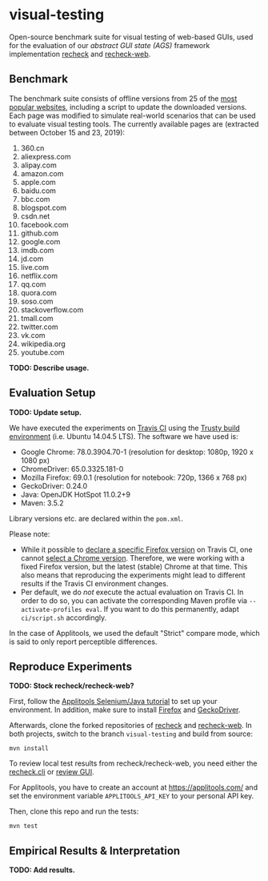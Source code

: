 # visual-testing

Open-source benchmark suite for visual testing of web-based GUIs, used for the evaluation of our _abstract GUI state (AGS)_ framework implementation [recheck](https://github.com/retest/recheck/) and [recheck-web](https://github.com/retest/recheck-web).

## Benchmark

The benchmark suite consists of offline versions from 25 of the [most popular websites](https://en.wikipedia.org/wiki/List_of_most_popular_websites), including a script to update the downloaded versions. Each page was modified to simulate real-world scenarios that can be used to evaluate visual testing tools. The currently available pages are (extracted between October 15 and 23, 2019):

1. 360.cn
1. aliexpress.com
1. alipay.com
1. amazon.com
1. apple.com
1. baidu.com
1. bbc.com
1. blogspot.com
1. csdn.net
1. facebook.com
1. github.com
1. google.com
1. imdb.com
1. jd.com
1. live.com
1. netflix.com
1. qq.com
1. quora.com
1. soso.com
1. stackoverflow.com
1. tmall.com
1. twitter.com
1. vk.com
1. wikipedia.org
1. youtube.com

**TODO: Describe usage.**

## Evaluation Setup

**TODO: Update setup.**

We have executed the experiments on [Travis CI](https://travis-ci.com/) using the [Trusty build environment](https://docs.travis-ci.com/user/reference/trusty/) (i.e. Ubuntu 14.04.5 LTS). The software we have used is:

* Google Chrome: 78.0.3904.70-1 (resolution for desktop: 1080p, 1920 x 1080 px)
* ChromeDriver: 65.0.3325.181-0
* Mozilla Firefox: 69.0.1 (resolution for notebook: 720p, 1366 x 768 px)
* GeckoDriver: 0.24.0
* Java: OpenJDK HotSpot 11.0.2+9
* Maven: 3.5.2

Library versions etc. are declared within the `pom.xml`.

Please note:

* While it possible to [declare a specific Firefox version](https://docs.travis-ci.com/user/firefox#selecting-a-firefox-version/) on Travis CI, one cannot [select a Chrome version](https://docs.travis-ci.com/user/chrome/). Therefore, we were working with a fixed Firefox version, but the latest (stable) Chrome at that time. This also means that reproducing the experiments might lead to different results if the Travis CI environment changes.
* Per default, we do _not_ execute the actual evaluation on Travis CI. In order to do so, you can activate the corresponding Maven profile via `--activate-profiles eval`. If you want to do this permanently, adapt `ci/script.sh` accordingly.  

In the case of Applitools, we used the default "Strict" compare mode, which is said to only report perceptible differences.

## Reproduce Experiments

**TODO: Stock recheck/recheck-web?**

First, follow the [Applitools Selenium/Java tutorial](https://applitools.com/tutorials/selenium-java.html) to set up your environment. In addition, make sure to install [Firefox](https://mozilla.org/en/firefox/) and [GeckoDriver](https://firefox-source-docs.mozilla.org/testing/geckodriver/).

Afterwards, clone the forked repositories of [recheck](https://github.com/beatngu13/recheck/) and [recheck-web](https://github.com/beatngu13/recheck-web/). In both projects, switch to the branch `visual-testing` and build from source:

```
mvn install
```

To review local test results from recheck/recheck-web, you need either the [recheck.cli](https://github.com/retest/recheck.cli/) or [review GUI](https://retest.de/review/).

For Applitools, you have to create an account at https://applitools.com/ and set the environment variable `APPLITOOLS_API_KEY` to your personal API key.

Then, clone this repo and run the tests:

```
mvn test
```

## Empirical Results & Interpretation

**TODO: Add results.**
